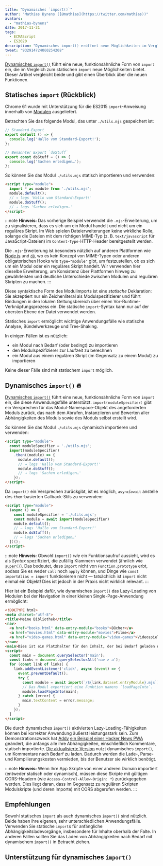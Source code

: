 ```yaml
---
title: "Dynamisches `import()`"
author: "Mathias Bynens ([@mathias](https://twitter.com/mathias))"
avatars:
  - "mathias-bynens"
date: 2017-11-21
tags:
  - ECMAScript
  - ES2020
description: "Dynamisches import() eröffnet neue Möglichkeiten im Vergleich zum statischen Import. Dieser Artikel vergleicht beide und gibt einen Überblick über die neuen Funktionen."
tweet: "932914724060254208"
---
```

[Dynamisches `import()`](https://github.com/tc39/proposal-dynamic-import) führt eine neue, funktionsähnliche Form von `import` ein, die im Vergleich zum statischen `import` neue Möglichkeiten bietet. Dieser Artikel vergleicht beide und gibt einen Überblick über die neuen Funktionen.

<!--truncate-->
## Statisches `import` (Rückblick)

Chrome 61 wurde mit Unterstützung für die ES2015 `import`-Anweisung innerhalb von [Modulen](/features/modules) ausgeliefert.

Betrachten Sie das folgende Modul, das unter `./utils.mjs` gespeichert ist:

```js
// Standard-Export
export default () => {
  console.log('Hallo vom Standard-Export!');
};

// Benannter Export `doStuff`
export const doStuff = () => {
  console.log('Sachen erledigen…');
};
```

So können Sie das Modul `./utils.mjs` statisch importieren und verwenden:

```html
<script type="module">
  import * as module from './utils.mjs';
  module.default();
  // → logs 'Hallo vom Standard-Export!'
  module.doStuff();
  // → logs 'Sachen erledigen…'
</script>
```

:::note
**Hinweis:** Das vorherige Beispiel verwendet die `.mjs`-Erweiterung, um zu signalisieren, dass es sich um ein Modul handelt und nicht um ein reguläres Skript. Im Web spielen Dateierweiterungen keine wirkliche Rolle, solange die Dateien mit dem richtigen MIME-Typ (z. B. `text/javascript` für JavaScript-Dateien) im `Content-Type`-HTTP-Header bereitgestellt werden.

Die `.mjs`-Erweiterung ist besonders nützlich auf anderen Plattformen wie [Node.js](https://nodejs.org/api/esm.html#esm_enabling) und [`d8`](/docs/d8), wo es kein Konzept von MIME-Typen oder anderen obligatorischen Hooks wie `type="module"` gibt, um festzustellen, ob es sich um ein Modul oder ein reguläres Skript handelt. Wir verwenden hier dieselbe Erweiterung, um Konsistenz über Plattformen hinweg zu gewährleisten und deutliche Unterschiede zwischen Modulen und regulären Skripten zu machen.
:::

Diese syntaktische Form des Modulimports ist eine *statische* Deklaration: Sie akzeptiert nur ein Zeichenliteral als Modulspezifizierer und führt Bindungen in den lokalen Geltungsbereich über einen Vor-Runtime-Verknüpfungsprozess ein. Die statische `import`-Syntax kann nur auf der obersten Ebene der Datei verwendet werden.

Statisches `import` ermöglicht wichtige Anwendungsfälle wie statische Analyse, Bündelwerkzeuge und Tree-Shaking.

In einigen Fällen ist es nützlich:

- ein Modul nach Bedarf (oder bedingt) zu importieren
- den Modulspezifizierer zur Laufzeit zu berechnen
- ein Modul aus einem regulären Skript (im Gegensatz zu einem Modul) zu importieren

Keine dieser Fälle sind mit statischem `import` möglich.

## Dynamisches `import()` 🔥

[Dynamisches `import()`](https://github.com/tc39/proposal-dynamic-import) führt eine neue, funktionsähnliche Form von `import` ein, die diese Anwendungsfälle unterstützt. `import(moduleSpecifier)` gibt ein Versprechen für das Modul-Namespace-Objekt des angeforderten Moduls zurück, das nach dem Abrufen, Instanziieren und Bewerten aller Abhängigkeiten des Moduls sowie des Moduls selbst erstellt wird.

So können Sie das Modul `./utils.mjs` dynamisch importieren und verwenden:

```html
<script type="module">
  const moduleSpecifier = './utils.mjs';
  import(moduleSpecifier)
    .then((module) => {
      module.default();
      // → logs 'Hallo vom Standard-Export!'
      module.doStuff();
      // → logs 'Sachen erledigen…'
    });
</script>
```

Da `import()` ein Versprechen zurückgibt, ist es möglich, `async`/`await` anstelle des `then`-basierten Callback-Stils zu verwenden:

```html
<script type="module">
  (async () => {
    const moduleSpecifier = './utils.mjs';
    const module = await import(moduleSpecifier)
    module.default();
    // → logs 'Hallo vom Standard-Export!'
    module.doStuff();
    // → logs 'Sachen erledigen…'
  })();
</script>
```

:::note
**Hinweis:** Obwohl `import()` _wie_ ein Funktionsaufruf aussieht, wird es als *Syntax* spezifiziert, die zufällig Klammern verwendet (ähnlich wie [`super()`](https://developer.mozilla.org/en-US/docs/Web/JavaScript/Reference/Operators/super)). Das bedeutet, dass `import` nicht von `Function.prototype` erbt, sodass Sie es weder `call` noch `apply` können, und Dinge wie `const importAlias = import` funktionieren nicht — tatsächlich ist `import` nicht einmal ein Objekt! Dies ist jedoch in der Praxis nicht wirklich relevant.
:::

Hier ist ein Beispiel dafür, wie dynamisches `import()` das Lazy-Loading von Modulen bei der Navigation in einer kleinen Single-Page-Anwendung ermöglicht:

```html
<!DOCTYPE html>
<meta charset="utf-8">
<title>Meine Bibliothek</title>
<nav>
  <a href="books.html" data-entry-module="books">Bücher</a>
  <a href="movies.html" data-entry-module="movies">Filme</a>
  <a href="video-games.html" data-entry-module="video-games">Videospiele</a>
</nav>
<main>Dies ist ein Platzhalter für den Inhalt, der bei Bedarf geladen wird.</main>
<script>
  const main = document.querySelector('main');
  const links = document.querySelectorAll('nav > a');
  for (const link of links) {
    link.addEventListener('click', async (event) => {
      event.preventDefault();
      try {
        const module = await import(`/${link.dataset.entryModule}.mjs`);
        // Das Modul exportiert eine Funktion namens `loadPageInto`.
        module.loadPageInto(main);
      } catch (error) {
        main.textContent = error.message;
      }
    });
  }
</script>
```

Die durch dynamisches `import()` aktivierten Lazy-Loading-Fähigkeiten können bei korrekter Anwendung äußerst leistungsstark sein. Zum Demonstrationszweck hat [Addy](https://twitter.com/addyosmani) [ein Beispiel einer Hacker News PWA](https://hnpwa-vanilla.firebaseapp.com/) geändert, die anfangs alle ihre Abhängigkeiten, einschließlich Kommentare, statisch importierte. [Die aktualisierte Version](https://dynamic-import.firebaseapp.com/) nutzt dynamisches `import()`, um Kommentare nach Bedarf zu laden. Dadurch werden die Lade-, Parse- und Kompilierungskosten vermieden, bis der Benutzer sie wirklich benötigt.

:::note
**Hinweis:** Wenn Ihre App Skripte von einer anderen Domain importiert (entweder statisch oder dynamisch), müssen diese Skripte mit gültigen CORS-Headern (wie `Access-Control-Allow-Origin: *`) zurückgegeben werden. Dies liegt daran, dass im Gegensatz zu regulären Skripten Modulskripte (und deren Importe) mit CORS abgerufen werden.
:::

## Empfehlungen

Sowohl statisches `import` als auch dynamisches `import()` sind nützlich. Beide haben ihre eigenen, sehr unterschiedlichen Anwendungsfälle. Verwenden Sie statische `import`s für anfängliche Abhängigkeitsladevorgänge, insbesondere für Inhalte oberhalb der Falte. In anderen Fällen sollten Sie das Laden von Abhängigkeiten nach Bedarf mit dynamischem `import()` in Betracht ziehen.

## Unterstützung für dynamisches `import()`

<feature-support chrome="63"
                 firefox="67"
                 safari="11.1"
                 nodejs="13.2 https://nodejs.medium.com/announcing-core-node-js-support-for-ecmascript-modules-c5d6dc29b663"
                 babel="ja https://babeljs.io/docs/en/babel-plugin-syntax-dynamic-import"></feature-support>
